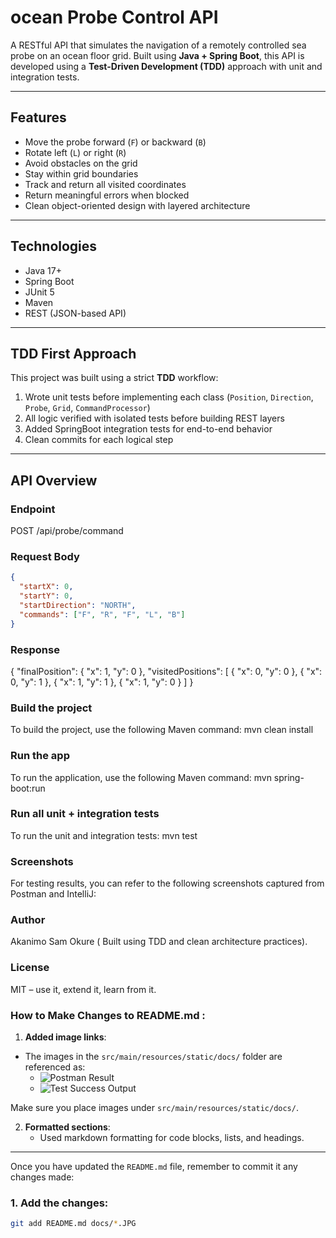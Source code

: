 # ocean Probe Control API

A RESTful API that simulates the navigation of a remotely controlled sea probe on an ocean floor grid. Built using **Java + Spring Boot**, this API is developed using a **Test-Driven Development (TDD)** approach with unit and integration tests.

---

##  Features

- Move the probe forward (`F`) or backward (`B`)
- Rotate left (`L`) or right (`R`)
- Avoid obstacles on the grid
- Stay within grid boundaries
- Track and return all visited coordinates
- Return meaningful errors when blocked
- Clean object-oriented design with layered architecture

---

##  Technologies

- Java 17+
- Spring Boot
- JUnit 5
- Maven
- REST (JSON-based API)

---

##  TDD First Approach

This project was built using a strict **TDD** workflow:

1.  Wrote unit tests before implementing each class (`Position`, `Direction`, `Probe`, `Grid`, `CommandProcessor`)
2.  All logic verified with isolated tests before building REST layers
3.  Added SpringBoot integration tests for end-to-end behavior
4.  Clean commits for each logical step

---

##  API Overview

### Endpoint
POST /api/probe/command

### Request Body

```json
{
  "startX": 0,
  "startY": 0,
  "startDirection": "NORTH",
  "commands": ["F", "R", "F", "L", "B"]
}
```

### Response
{
  "finalPosition": {
    "x": 1,
    "y": 0
  },
  "visitedPositions": [
    { "x": 0, "y": 0 },
    { "x": 0, "y": 1 },
    { "x": 1, "y": 1 },
    { "x": 1, "y": 0 }
  ]
}

### Build the project

To build the project, use the following Maven command:
mvn clean install

### Run the app
To run the application, use the following Maven command:
mvn spring-boot:run

### Run all unit + integration tests
To run the unit and integration tests:
mvn test

### Screenshots
For testing results, you can refer to the following screenshots captured from Postman and IntelliJ:

### Author
Akanimo Sam Okure ( Built  using TDD and clean architecture practices).

### License
MIT – use it, extend it, learn from it.

### How to Make Changes to README.md :
1. **Added image links**:
  - The images in the `src/main/resources/static/docs/` folder are referenced as:
    - ![Postman Result](static/docs/postmanScreenshotoceanprobecontrol.JPG)
    - ![Test Success Output](static/docs/ideaTestScreenShot.JPG)

Make sure you place images under `src/main/resources/static/docs/`.

   
2. **Formatted sections**:
   - Used markdown formatting for code blocks, lists, and headings.

---

Once you have updated the `README.md` file, remember to commit it any changes made:

### 1. **Add the changes**:
```bash
git add README.md docs/*.JPG
```
